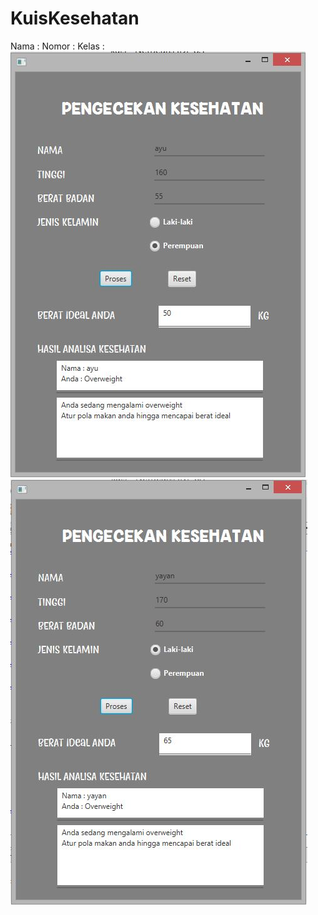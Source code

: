 # KuisKesehatan
Nama  :
Nomor :
Kelas :
![alt text](https://github.com/shevaadty/KuisKesehatan/blob/master/1.JPG)
![alt text](https://github.com/shevaadty/KuisKesehatan/blob/master/2.JPG)

